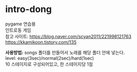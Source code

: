 # intro-dong
pygame 연습용<br>인트로동 게임<br>
참고 사이트: https://blog.naver.com/scyan2011/221998121763<br>
https://kkamikoon.tistory.com/135

<strong>사용방법:</strong> songs 폴더를 만들어서 노래를 해당 폴더 안에 넣는다.<br>
level: easy(3sec)/normal(2sec)/hard(1sec)<br>
10 스테이지로 구성되어있고, 한 스테이지당 1점
